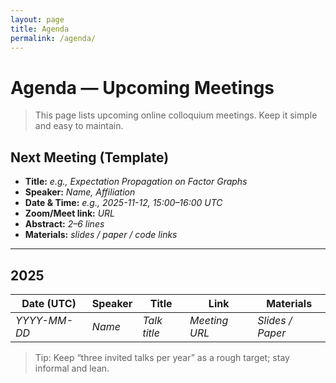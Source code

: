 ```yaml
---
layout: page
title: Agenda
permalink: /agenda/
---
```


# Agenda — Upcoming Meetings

> This page lists upcoming online colloquium meetings. Keep it simple and easy to maintain.

## Next Meeting (Template)
- **Title:** _e.g., Expectation Propagation on Factor Graphs_
- **Speaker:** _Name, Affiliation_
- **Date & Time:** _e.g., 2025-11-12, 15:00–16:00 UTC_
- **Zoom/Meet link:** _URL_
- **Abstract:** _2–6 lines_
- **Materials:** _slides / paper / code links_

---

## 2025

| Date (UTC) | Speaker | Title | Link | Materials |
|---|---|---|---|---|
| _YYYY-MM-DD_ | _Name_ | _Talk title_ | _Meeting URL_ | _Slides / Paper_ |

> Tip: Keep “three invited talks per year” as a rough target; stay informal and lean.

